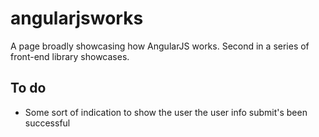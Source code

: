 # angularjsworks
A page broadly showcasing how AngularJS works. Second in a series of front-end library showcases.

## To do
* Some sort of indication to show the user the user info submit's been successful
